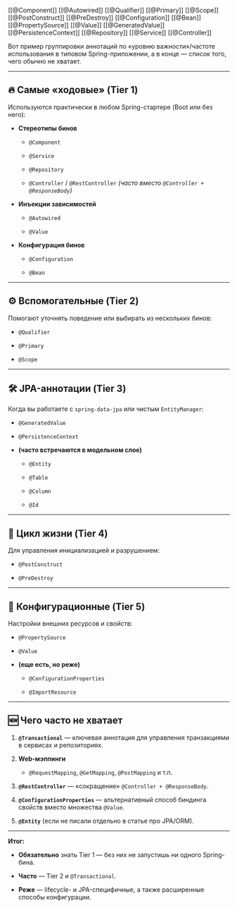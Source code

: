 [[@Component]]
[[@Autowired]]
[[@Qualifier]]
[[@Primary]]
[[@Scope]]
[[@PostConstruct]]
[[@PreDestroy]]
[[@Configuration]]
[[@Bean]]
[[@PropertySource]]
[[@Value]]
[[@GeneratedValue]]
[[@PersistenceContext]]
[[@Repository]]
[[@Service]]
[[@Controller]]

Вот пример группировки аннотаций по «уровню важности»/частоте использования в типовом Spring-приложении, а в конце — список того, чего обычно не хватает.

---

## 🔥 Самые «ходовые» (Tier 1)

Используются практически в любом Spring-стартере (Boot или без него):

- **Стереотипы бинов**
    
    - `@Component`
        
    - `@Service`
        
    - `@Repository`
        
    - `@Controller` / `@RestController` _(часто вместо `@Controller + @ResponseBody`)_
        
- **Инъекции зависимостей**
    
    - `@Autowired`
        
    - `@Value`
        
- **Конфигурация бинов**
    
    - `@Configuration`
        
    - `@Bean`
        

---

## ⚙️ Вспомогательные (Tier 2)

Помогают уточнять поведение или выбирать из нескольких бинов:

- `@Qualifier`
    
- `@Primary`
    
- `@Scope`
    

---

## 🛠 JPA-аннотации (Tier 3)

Когда вы работаете с `spring-data-jpa` или чистым `EntityManager`:

- `@GeneratedValue`
    
- `@PersistenceContext`
    
- **(часто встречаются в модельном слое)**
    
    - `@Entity`
        
    - `@Table`
        
    - `@Column`
        
    - `@Id`
        

---

## 🔄 Цикл жизни (Tier 4)

Для управления инициализацией и разрушением:

- `@PostConstruct`
    
- `@PreDestroy`
    

---

## 📑 Конфигурационные (Tier 5)

Настройки внешних ресурсов и свойств:

- `@PropertySource`
    
- `@Value`
    
- **(еще есть, но реже)**
    
    - `@ConfigurationProperties`
        
    - `@ImportResource`
        

---

## 🆕 Чего часто не хватает

1. **`@Transactional`** — ключевая аннотация для управления транзакциями в сервисах и репозиториях.
    
2. **Web-мэппинги**
    
    - `@RequestMapping`, `@GetMapping`, `@PostMapping` и т.п.
        
3. **`@RestController`** — «сокращение» `@Controller + @ResponseBody`.
    
4. **`@ConfigurationProperties`** — альтернативный способ биндинга свойств вместо множества `@Value`.
    
5. **`@Entity`** (если не писали отдельно в статье про JPA/ORM).
    

---

**Итог:**

- **Обязательно** знать Tier 1 — без них не запустишь ни одного Spring-бина.
    
- **Часто** — Tier 2 и `@Transactional`.
    
- **Реже** — lifecycle- и JPA-специфичные, а также расширенные способы конфигурации.

